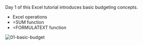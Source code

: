 Day 1 of this Excel tutorial introduces basic budgeting concepts.

* Excel operations
* =SUM function
* =FORMULATEXT function

![01-basic-budget](https://github.com/user-attachments/assets/5a42c7e4-c14a-4282-844d-f0c5de7b3d9e)
